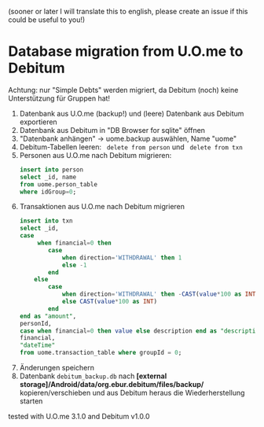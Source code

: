 (sooner or later I will translate this to english, please create an issue if this could be useful to you!)

# Database migration from U.O.me to Debitum
Achtung: nur "Simple Debts" werden migriert, da Debitum (noch) keine Unterstützung für Gruppen hat!

1. Datenbank aus U.O.me (backup!) und (leere) Datenbank aus Debitum exportieren
2. Datenbank aus Debitum in "DB Browser for sqlite" öffnen
3. "Datenbank anhängen" -> uome.backup auswählen, Name "uome"
4. Debitum-Tabellen leeren: ` delete from person` und ` delete from txn`
5. Personen aus U.O.me nach Debitum migrieren:
    ```sql
    insert into person 
    select _id, name 
    from uome.person_table 
    where idGroup=0;
    ```
6. Transaktionen aus U.O.me nach Debitum migrieren
    ```sql
    insert into txn 
    select _id, 
    case 
    	 when financial=0 then 
    		case 
    			when direction='WITHDRAWAL' then 1 
    			else -1
    		end
    	else 
    		case
    			when direction='WITHDRAWAL' then -CAST(value*100 as INT)
    			else CAST(value*100 as INT)
    		end
    end as "amount", 
    personId, 
    case when financial=0 then value else description end as "description", 
    financial, 
    "dateTime"
    from uome.transaction_table where groupId = 0;
    ```
7. Änderungen speichern
8. Datenbank `debitum_backup.db` nach **[external storage]/Android/data/org.ebur.debitum/files/backup/** kopieren/verschieben und aus Debitum heraus die Wiederherstellung starten


tested with U.O.me 3.1.0 and Debitum v1.0.0
